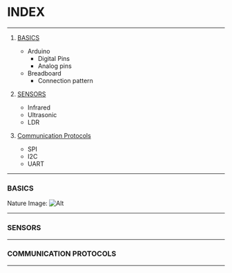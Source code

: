 # INDEX
***
 1) [BASICS](#BASICS)
    *  Arduino
         * Digital Pins
        * Analog pins
    * Breadboard
        * Connection pattern
2) [SENSORS](#SENSORS)
    * Infrared
    * Ultrasonic 
    * LDR

3) [Communication Protocols](#COMMUNICATION-PROTOCOLS)
    * SPI
    * I2C
    * UART
***    
### BASICS
Nature Image: ![Alt](https://www.carwale.com/hyundai-cars/venue/images/hyundai-venue-exterior-154436/.png)
***
### SENSORS
***
### COMMUNICATION PROTOCOLS
***



 
